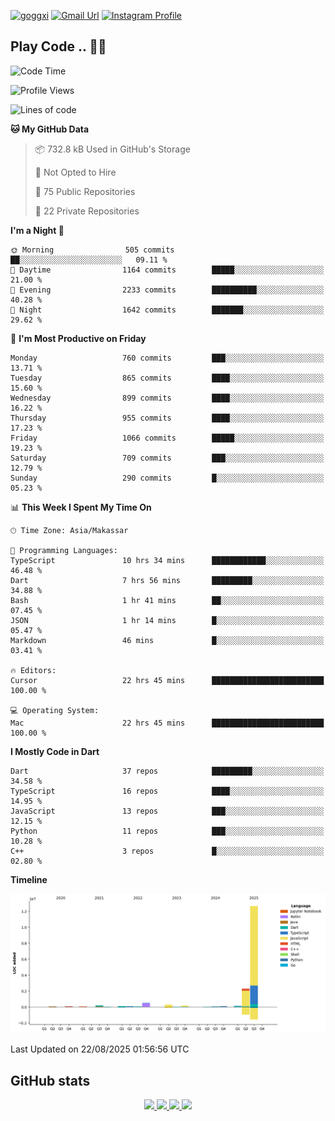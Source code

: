 [![goggxi](https://img.shields.io/badge/Portofolio-Goggxi-orange)](https://goggxi.github.io)
[![Gmail Url](https://img.shields.io/twitter/url?label=Goggxi@gmail.com&logo=gmail&style=social&url=http%3A%2F%2Fmailto%3Acontact.Goggxi@gmail.com)](mailto:Goggxi@gmail.com) [![Instagram Profile](https://img.shields.io/twitter/url?label=moh_rifkan&logo=instagram&style=social&url=https://www.instagram.com/moh_rifkan/)](https://www.instagram.com/moh_rifkan/)

## Play Code .. 💬🚀

<!-- [![Moh Rifkan GitHub stats](https://github-readme-stats.vercel.app/api?username=goggxi&count_private=true&show_icons=true&theme=dracula&custom_title=Goggxi%20Statistic%20🚀)](https://github.com/goggxi/goggxi)

[![Top Langs](https://github-readme-stats.vercel.app/api/top-langs/?username=goggxi&langs_count=8&layout=compact&show_icons=true&theme=dracula)](https://github.com/goggxi/goggxi) -->

<!--START_SECTION:waka-->
![Code Time](http://img.shields.io/badge/Code%20Time-4%2C481%20hrs%2040%20mins-blue)

![Profile Views](http://img.shields.io/badge/Profile%20Views-20-blue)

![Lines of code](https://img.shields.io/badge/From%20Hello%20World%20I%27ve%20Written-17.0%20million%20lines%20of%20code-blue)

**🐱 My GitHub Data** 

> 📦 732.8 kB Used in GitHub's Storage 
 > 
> 🚫 Not Opted to Hire
 > 
> 📜 75 Public Repositories 
 > 
> 🔑 22 Private Repositories 
 > 
**I'm a Night 🦉** 

```text
🌞 Morning                505 commits         ██░░░░░░░░░░░░░░░░░░░░░░░   09.11 % 
🌆 Daytime                1164 commits        █████░░░░░░░░░░░░░░░░░░░░   21.00 % 
🌃 Evening                2233 commits        ██████████░░░░░░░░░░░░░░░   40.28 % 
🌙 Night                  1642 commits        ███████░░░░░░░░░░░░░░░░░░   29.62 % 
```
📅 **I'm Most Productive on Friday** 

```text
Monday                   760 commits         ███░░░░░░░░░░░░░░░░░░░░░░   13.71 % 
Tuesday                  865 commits         ████░░░░░░░░░░░░░░░░░░░░░   15.60 % 
Wednesday                899 commits         ████░░░░░░░░░░░░░░░░░░░░░   16.22 % 
Thursday                 955 commits         ████░░░░░░░░░░░░░░░░░░░░░   17.23 % 
Friday                   1066 commits        █████░░░░░░░░░░░░░░░░░░░░   19.23 % 
Saturday                 709 commits         ███░░░░░░░░░░░░░░░░░░░░░░   12.79 % 
Sunday                   290 commits         █░░░░░░░░░░░░░░░░░░░░░░░░   05.23 % 
```


📊 **This Week I Spent My Time On** 

```text
🕑︎ Time Zone: Asia/Makassar

💬 Programming Languages: 
TypeScript               10 hrs 34 mins      ████████████░░░░░░░░░░░░░   46.48 % 
Dart                     7 hrs 56 mins       █████████░░░░░░░░░░░░░░░░   34.88 % 
Bash                     1 hr 41 mins        ██░░░░░░░░░░░░░░░░░░░░░░░   07.45 % 
JSON                     1 hr 14 mins        █░░░░░░░░░░░░░░░░░░░░░░░░   05.47 % 
Markdown                 46 mins             █░░░░░░░░░░░░░░░░░░░░░░░░   03.41 % 

🔥 Editors: 
Cursor                   22 hrs 45 mins      █████████████████████████   100.00 % 

💻 Operating System: 
Mac                      22 hrs 45 mins      █████████████████████████   100.00 % 
```

**I Mostly Code in Dart** 

```text
Dart                     37 repos            █████████░░░░░░░░░░░░░░░░   34.58 % 
TypeScript               16 repos            ████░░░░░░░░░░░░░░░░░░░░░   14.95 % 
JavaScript               13 repos            ███░░░░░░░░░░░░░░░░░░░░░░   12.15 % 
Python                   11 repos            ███░░░░░░░░░░░░░░░░░░░░░░   10.28 % 
C++                      3 repos             █░░░░░░░░░░░░░░░░░░░░░░░░   02.80 % 
```



**Timeline**

![Lines of Code chart](https://raw.githubusercontent.com/Goggxi/Goggxi/main/assets/bar_graph.png)


 Last Updated on 22/08/2025 01:56:56 UTC
<!--END_SECTION:waka-->

## GitHub stats

<p align="center">
  <a href="https://github.com/goggxi">
    <img src="http://github-profile-summary-cards.vercel.app/api/cards/profile-details?username=goggxi&theme=transparent" />
  </a>
  <a href="https://github.com/goggxi">
    <img src="https://github-readme-streak-stats.herokuapp.com/?user=goggxi&hide_border=true&card_width=338&theme=transparent" />
  </a>
  <a href="https://github.com/goggxi">
    <img src="http://github-profile-summary-cards.vercel.app/api/cards/stats?username=goggxi&theme=transparent" />
  </a>
  <a href="https://github.com/goggxi">
    <img src="https://github-readme-stats.vercel.app/api/top-langs/?username=goggxi&langs_count=10&exclude_repo=&hide=c,makefile,html,css,sass,nix,nunjucks,tsql,dockerfile,shell&card_width=699&hide_border=true&theme=transparent" />
  </a>
  <!-- <br/>
  <a href="https://github.com/goggxi">
    <img src="https://komarev.com/ghpvc/?username=goggxi&color=blue&style=flat" />
  </a> -->
</p>
